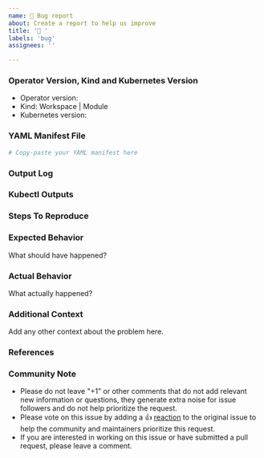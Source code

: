 ```yaml
---
name: 🐛 Bug report
about: Create a report to help us improve
title: '🐛 '
labels: 'bug'
assignees: ''

---
```

<!---
Please DO NOT remove any fields from this template. If there is nothing to add, fill in N/A.
--->
### Operator Version, Kind and Kubernetes Version
 - Operator version:
 - Kind: Workspace | Module
 - Kubernetes version:

### YAML Manifest File
```yaml
# Copy-paste your YAML manifest here
```

### Output Log
<!---
Please provide a link to a GitHub Gist containing the complete output log.
Please DO NOT paste the debug output in the issue; just paste a link to the Gist.
--->

### Kubectl Outputs
<!---
Please provide a link to a GitHub Gist containing the complete kubectl outputs.
Please DO NOT paste the kubectl output in the issue; just paste a link to the Gist.
--->

### Steps To Reproduce
<!---
Please share steps to reproduce the behavior.
For example:
1. `kubectl apply -f workspace.yaml`
2. `kubectl describe workspace this`
--->

### Expected Behavior
What should have happened?

### Actual Behavior
What actually happened?

### Additional Context
Add any other context about the problem here.

### References
<!---
Are there any other GitHub issues (open or closed) or Pull Requests that should be linked here?
For example:
 - GH-0000
-->

### Community Note
<!--- Please keep this note for the community --->
* Please do not leave "+1" or other comments that do not add relevant new information or questions, they generate extra noise for issue followers and do not help prioritize the request.
* Please vote on this issue by adding a 👍 [reaction](https://blog.github.com/2016-03-10-add-reactions-to-pull-requests-issues-and-comments/) to the original issue to help the community and maintainers prioritize this request.
* If you are interested in working on this issue or have submitted a pull request, please leave a comment.
